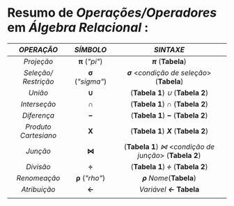 # Resumo de ***Operações/Operadores*** em *Álgebra Relacional* :

|    ***OPERAÇÃO***    |   ***SÍMBOLO***   |                      ***SINTAXE***                       |
| :------------------: | :---------------: | :------------------------------------------------------: |
|      *Projeção*      |  **π** (*"pi"*)   |          ***π*** <lista de campos> (**Tabela**)          |
| *Seleção/ Restrição* | **σ** (*"sigma"*) |       ***σ*** <*condição de seleção*> (**Tabela**)       |
|       *União*        |       **∪**       |            (**Tabela 1**) *∪* (**Tabela 2**)             |
|     *Interseção*     |       **∩**       |          (**Tabela 1**) ***∩*** (**Tabela 2**)           |
|     *Diferença*      |       **−**       |          (**Tabela 1**) ***−*** (**Tabela 2**)           |
| *Produto Cartesiano* |       **X**       |          (**Tabela 1**) ***X*** (**Tabela 2**)           |
|       *Junção*       |       **⋈**       | (**Tabela 1**) *⋈* <*condição de junção*> (**Tabela 2**) |
|      *Divisão*       |       **÷**       |          (**Tabela 1**) ***÷*** (**Tabela 2**)           |
|     *Renomeação*     |  **ρ** (*"rho"*)  |                ***ρ*** *Nome*(**Tabela**)                |
|     *Atribuição*     |       **←**       |              *Variável* ***←*** **Tabela**               |
|                      |                   |                                                          |


